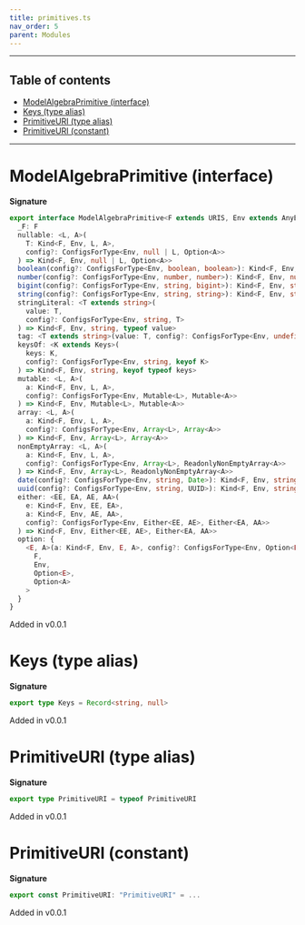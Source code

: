 ```yaml
---
title: primitives.ts
nav_order: 5
parent: Modules
---
```


---

<h2 class="text-delta">Table of contents</h2>

- [ModelAlgebraPrimitive (interface)](#modelalgebraprimitive-interface)
- [Keys (type alias)](#keys-type-alias)
- [PrimitiveURI (type alias)](#primitiveuri-type-alias)
- [PrimitiveURI (constant)](#primitiveuri-constant)

---

# ModelAlgebraPrimitive (interface)

**Signature**

```ts
export interface ModelAlgebraPrimitive<F extends URIS, Env extends AnyEnv> {
  _F: F
  nullable: <L, A>(
    T: Kind<F, Env, L, A>,
    config?: ConfigsForType<Env, null | L, Option<A>>
  ) => Kind<F, Env, null | L, Option<A>>
  boolean(config?: ConfigsForType<Env, boolean, boolean>): Kind<F, Env, boolean, boolean>
  number(config?: ConfigsForType<Env, number, number>): Kind<F, Env, number, number>
  bigint(config?: ConfigsForType<Env, string, bigint>): Kind<F, Env, string, bigint>
  string(config?: ConfigsForType<Env, string, string>): Kind<F, Env, string, string>
  stringLiteral: <T extends string>(
    value: T,
    config?: ConfigsForType<Env, string, T>
  ) => Kind<F, Env, string, typeof value>
  tag: <T extends string>(value: T, config?: ConfigsForType<Env, undefined, T>) => Kind<F, Env, undefined, typeof value>
  keysOf: <K extends Keys>(
    keys: K,
    config?: ConfigsForType<Env, string, keyof K>
  ) => Kind<F, Env, string, keyof typeof keys>
  mutable: <L, A>(
    a: Kind<F, Env, L, A>,
    config?: ConfigsForType<Env, Mutable<L>, Mutable<A>>
  ) => Kind<F, Env, Mutable<L>, Mutable<A>>
  array: <L, A>(
    a: Kind<F, Env, L, A>,
    config?: ConfigsForType<Env, Array<L>, Array<A>>
  ) => Kind<F, Env, Array<L>, Array<A>>
  nonEmptyArray: <L, A>(
    a: Kind<F, Env, L, A>,
    config?: ConfigsForType<Env, Array<L>, ReadonlyNonEmptyArray<A>>
  ) => Kind<F, Env, Array<L>, ReadonlyNonEmptyArray<A>>
  date(config?: ConfigsForType<Env, string, Date>): Kind<F, Env, string, Date>
  uuid(config?: ConfigsForType<Env, string, UUID>): Kind<F, Env, string, UUID>
  either: <EE, EA, AE, AA>(
    e: Kind<F, Env, EE, EA>,
    a: Kind<F, Env, AE, AA>,
    config?: ConfigsForType<Env, Either<EE, AE>, Either<EA, AA>>
  ) => Kind<F, Env, Either<EE, AE>, Either<EA, AA>>
  option: {
    <E, A>(a: Kind<F, Env, E, A>, config?: ConfigsForType<Env, Option<E>, Option<A>>): Kind<
      F,
      Env,
      Option<E>,
      Option<A>
    >
  }
}
```

Added in v0.0.1

# Keys (type alias)

**Signature**

```ts
export type Keys = Record<string, null>
```

Added in v0.0.1

# PrimitiveURI (type alias)

**Signature**

```ts
export type PrimitiveURI = typeof PrimitiveURI
```

Added in v0.0.1

# PrimitiveURI (constant)

**Signature**

```ts
export const PrimitiveURI: "PrimitiveURI" = ...
```

Added in v0.0.1
